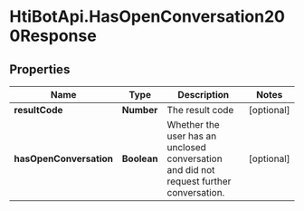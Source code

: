# HtiBotApi.HasOpenConversation200Response

## Properties

Name | Type | Description | Notes
------------ | ------------- | ------------- | -------------
**resultCode** | **Number** | The result code | [optional] 
**hasOpenConversation** | **Boolean** | Whether the user has an unclosed conversation and did not request further conversation. | [optional] 


